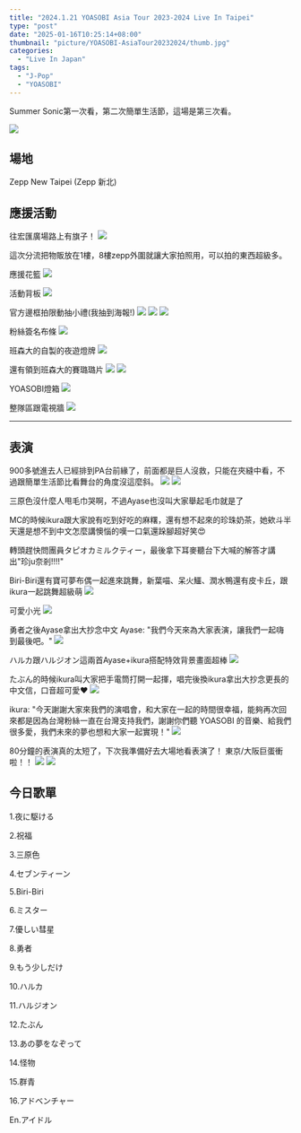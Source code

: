 ```yaml
---
title: "2024.1.21 YOASOBI Asia Tour 2023-2024 Live In Taipei"
type: "post"
date: "2025-01-16T10:25:14+08:00"
thumbnail: "picture/YOASOBI-AsiaTour20232024/thumb.jpg"
categories: 
  - "Live In Japan"
tags:
  - "J-Pop"
  - "YOASOBI"
---
```


Summer Sonic第一次看，第二次簡單生活節，這場是第三次看。

<!--more-->
![](/picture/YOASOBI-AsiaTour20232024/thumb.jpg)
## 場地
Zepp New Taipei (Zepp 新北)

## 應援活動
往宏匯廣場路上有旗子！
![](/picture/YOASOBI-AsiaTour20232024/1.jpg)

這次分流把物販放在1樓，8樓zepp外圍就讓大家拍照用，可以拍的東西超級多。

應援花籃
![](/picture/YOASOBI-AsiaTour20232024/2.jpg)

活動背板
![](/picture/YOASOBI-AsiaTour20232024/3.jpg)

官方邊框拍限動抽小禮(我抽到海報!)
![](/picture/YOASOBI-AsiaTour20232024/4.jpg)
![](/picture/YOASOBI-AsiaTour20232024/5.jpg)
![](/picture/YOASOBI-AsiaTour20232024/6.jpg)

粉絲簽名布條
![](/picture/YOASOBI-AsiaTour20232024/7.jpg)

班森大的自製的夜遊燈牌
![](/picture/YOASOBI-AsiaTour20232024/8.jpg)

還有領到班森大的賽璐璐片
![](/picture/YOASOBI-AsiaTour20232024/9.jpg)
![](/picture/YOASOBI-AsiaTour20232024/10.jpg)

YOASOBI燈箱
![](/picture/YOASOBI-AsiaTour20232024/11.jpg)

整隊區跟電視牆
![](/picture/YOASOBI-AsiaTour20232024/12.jpg)

---

## 表演

900多號進去人已經排到PA台前緣了，前面都是巨人沒救，只能在夾縫中看，不過跟簡單生活節比看舞台的角度沒這麼斜。
![](/picture/YOASOBI-AsiaTour20232024/13.jpg)
![](/picture/YOASOBI-AsiaTour20232024/14.jpg)

三原色沒什麼人甩毛巾哭啊，不過Ayase也沒叫大家舉起毛巾就是了

MC的時候ikura跟大家說有吃到好吃的麻糬，還有想不起來的珍珠奶茶，她欸斗半天還是想不到中文怎麼講懊惱的嘆一口氣還跺腳超好笑😍

轉頭趕快問團員タピオカミルクティー，最後拿下耳麥聽台下大喊的解答才講出"珍ju奈剎!!!!"


Biri-Biri還有寶可夢布偶一起進來跳舞，新葉喵、呆火鱷、潤水鴨還有皮卡丘，跟ikura一起跳舞超級萌
![](/picture/YOASOBI-AsiaTour20232024/15.jpg)

可愛小光
![](/picture/YOASOBI-AsiaTour20232024/16.jpg)

勇者之後Ayase拿出大抄念中文
Ayase: "我們今天來為大家表演，讓我們一起嗨到最後吧。"
![](/picture/YOASOBI-AsiaTour20232024/17.jpg)


ハルカ跟ハルジオン這兩首Ayase+ikura搭配特效背景畫面超棒
![](/picture/YOASOBI-AsiaTour20232024/18.jpg)

たぶん的時候ikura叫大家把手電筒打開一起揮，唱完後換ikura拿出大抄念更長的中文信，口音超可愛❤️
![](/picture/YOASOBI-AsiaTour20232024/19.jpg)

ikura: "今天謝謝大家來我們的演唱會，和大家在一起的時間很幸福，能夠再次回來都是因為台灣粉絲一直在台灣支持我們，謝謝你們聽 YOASOBI 的音樂、給我們很多愛，我們未來的夢也想和大家一起實現！" 
![](/picture/YOASOBI-AsiaTour20232024/20.jpg)

80分鐘的表演真的太短了，下次我準備好去大場地看表演了！ 東京/大阪巨蛋衝啦！！
![](/picture/YOASOBI-AsiaTour20232024/21.jpg)
![](/picture/YOASOBI-AsiaTour20232024/22.jpg)

## 今日歌單

1.夜に駆ける 

2.祝福 

3.三原色 

4.セブンティーン 

5.Biri-Biri

6.ミスター 

7.優しい彗星 

8.勇者 

9.もう少しだけ 

10.ハルカ 

11.ハルジオン 

12.たぶん 

13.あの夢をなぞって 

14.怪物 

15.群⻘ 

16.アドベンチャー 

En.アイドル
